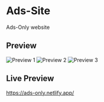 # Ads-Site
Ads-Only website

## Preview
![Preview 1](https://raw.githubusercontent.com/JUEsoft/Ads-Site/main/Screenshot_20210814-234243.png)
![Preview 2](https://raw.githubusercontent.com/JUEsoft/Ads-Site/main/Screenshot_20210814-234319.png)
![Preview 3](https://raw.githubusercontent.com/JUEsoft/Ads-Site/main/Screenshot_20210814-235928.png)

## Live Preview
https://ads-only.netlify.app/
